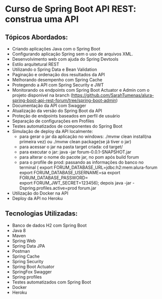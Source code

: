 # Curso de Spring Boot API REST: construa uma API 

## Tópicos Abordados:
- Criando aplicações Java com o Spring Boot
- Configurando aplicação Spring sem o uso de arquivos XML.
- Desenvolvimento web com ajuda do Spring Devtools
- Estilo arquitetural REST
- Utilizando o Spring Data e Bean Validation
- Paginação e ordenação dos resultados da API
- Melhorando desempenho com Spring Cache
- Protegendo a API com Spring Security e JWT
- Monitorando os endpoints com Spring Boot Actuator e Admin com o projeto disponível na branch (https://github.com/SarahTumenas/alura-spring-boot-api-rest-forum/tree/spring-boot-admin)
- Documentação da API com Swagger
- Atualização da versão do Spring Boot da API
- Proteção de endpoints baseados em perfil de usuário
- Separação de configurações em Profiles
- Testes automatizados de componentes do Spring Boot
- Simulação de deploy da API localmente:
    - para gerar o jar da aplicação no windows: ./mvnw clean install(na primeira vez) ou ./mvnw clean package(se já tiver o jar)
    - para acessar o jar na pasta target criada:  cd target/
    - para executar o jar:  java -jar forum-0.0.1-SNAPSHOT.jar
    - para alterar o nome do pacote  jar, no pom após build <finalName>forum</finalName>
    - para o profile de prod: passando as informações do banco no terminal (
  export FORUM_DATABASE_URL=jdbc:h2:mem:alura-forum
  export FORUM_DATABASE_USERNAME=sa 
  export FORUM_DATABASE_PASSWORD=  
  export FORUM_JWT_SECRET=123456); depois java -jar -Dspring.profiles.active=prod forum.jar
- Utilização do Docker na API
- Deploy da API no Heroku

## Tecnologias Utilizadas:
- Banco de dados H2 com Spring Boot
- Java 8
- Maven
- Spring Web
- Spring Data JPA
- Postman
- Spring Cache
- Spring Security
- Spring Boot Actuator
- SpringFox Swagger
- Spring profiles
- Testes automatizados com Spring Boot
- Docker
- Heroku
